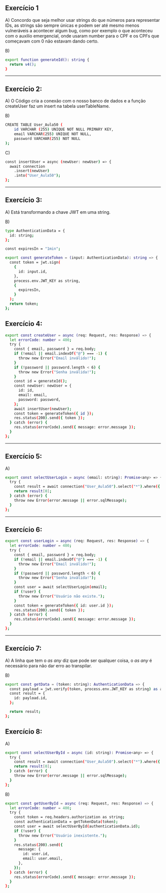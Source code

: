 ## Exercício 1

A) Concordo que seja melhor usar strings do que números para representar IDs, as strings são sempre únicas e podem ser até mesmo menos vulneráveis a acontecer algum bug, como por exemplo o que aconteceu com o auxilio emergencial, onde usaram number para o CPF e os CPFs que começavam com 0 não estavam dando certo.

B)

```sh
export function generateId(): string {
  return v4();
}
```

---

## Exercício 2:

A) O Código cria a conexão com o nosso banco de dados e a função createUser faz um insert na tabela userTableName.

B)

```sh
CREATE TABLE User_Aula50 (
    id VARCHAR (255) UNIQUE NOT NULL PRIMARY KEY,
    email VARCHAR(255) UNIQUE NOT NULL,
    password VARCHAR(255) NOT NULL
);
```

C)

```sh
const insertUser = async (newUser: newUser) => {
  await connection
    .insert(newUser)
    .into("User_Aula50");
};
```

---

## Exercício 3:

A) Está transformando a chave JWT em uma string.

B)

```sh
type AuthenticationData = {
  id: string;
};

const expiresIn = "1min";

export const generateToken = (input: AuthenticationData): string => {
  const token = jwt.sign(
    {
      id: input.id,
    },
    process.env.JWT_KEY as string,
    {
      expiresIn,
    }
  );
  return token;
};
```

## Exercício 4:

```sh
export const createUser = async (req: Request, res: Response) => {
  let errorCode: number = 400;
  try {
    const { email, password } = req.body;
    if (!email || email.indexOf("@") === -1) {
      throw new Error("Email inválido!");
    }
    if (!password || password.length < 6) {
      throw new Error("Senha inválida!");
    }
    const id = generateId();
    const newUser: newUser = {
      id: id,
      email: email,
      password: password,
    };
    await insertUser(newUser);
    const token = generateToken({ id });
    res.status(200).send({ token });
  } catch (error) {
    res.status(errorCode).send({ message: error.message });
  }
};
```

---

## Exercício 5:

A)

```sh
export const selectUserLogin = async (email: string): Promise<any> => {
  try {
    const result = await connection("User_Aula50").select("*").where({ email });
    return result[0];
  } catch (error) {
    throw new Error(error.message || error.sqlMessage);
  }
};
```

---

## Exercício 6:

```sh
export const userLogin = async (req: Request, res: Response) => {
  let errorCode: number = 400;
  try {
    const { email, password } = req.body;
    if (!email || email.indexOf("@") === -1) {
      throw new Error("Email inválido!");
    }
    if (!password || password.length < 6) {
      throw new Error("Senha inválida!");
    }
    const user = await selectUserLogin(email);
    if (!user) {
      throw new Error("Usuário não existe.");
    }
    const token = generateToken({ id: user.id });
    res.status(200).send({ token });
  } catch (error) {
    res.status(errorCode).send({ message: error.message });
  }
};
```

---

## Exercício 7:

A) A linha que tem o _as any_ diz que pode ser qualquer coisa, o _as any_ é necessário para não dar erro ao transpilar.

B)

```sh
export const getData = (token: string): AuthenticationData => {
  const payload = jwt.verify(token, process.env.JWT_KEY as string) as any;
  const result = {
    id: payload.id,
  };

  return result;
};
```

## Exercício 8:

A)

```sh
export const selectUserById = async (id: string): Promise<any> => {
  try {
    const result = await connection("User_Aula50").select("*").where({ id });
    return result[0];
  } catch (error) {
    throw new Error(error.message || error.sqlMessage);
  }
};
```

B)

```sh
export const getUserById = async (req: Request, res: Response) => {
  let errorCode: number = 400;
  try {
    const token = req.headers.authorization as string;
    const authenticationData = getTokenData(token);
    const user = await selectUserById(authenticationData.id);
    if (!user) {
      throw new Error("Usuário inexistente.");
    }
    res.status(200).send({
      message: {
        id: user.id,
        email: user.email,
      },
    });
  } catch (error) {
    res.status(errorCode).send({ message: error.message });
  }
};
```
